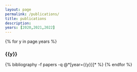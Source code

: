 ```yaml
---
layout: page
permalink: /publications/
title: publications
description: 
years: [2020,2021,2022]
---
```


{% for y in page.years %}
  <h3 class="year">{{y}}</h3>
  {% bibliography -f papers -q @*[year={{y}}]* %}
{% endfor %}
